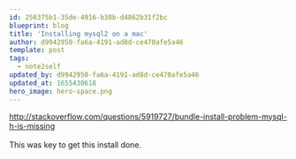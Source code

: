 ```yaml
---
id: 256375b1-35de-4916-b38b-d4862b31f2bc
blueprint: blog
title: 'Installing mysql2 on a mac'
author: d9942950-fa6a-4191-ad8d-ce470afe5a46
template: post
tags:
  - note2self
updated_by: d9942950-fa6a-4191-ad8d-ce470afe5a46
updated_at: 1655430618
hero_image: hero-space.png
---
```

<a href="http://stackoverflow.com/questions/5919727/bundle-install-problem-mysql-h-is-missing" target="" rel="">http://stackoverflow.com/questions/5919727/bundle-install-problem-mysql-h-is-missing</a><br><br>This was key to get this install done.